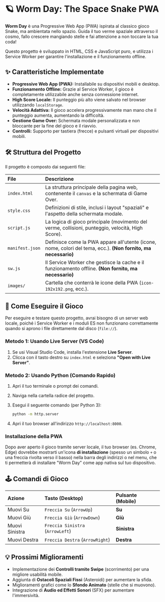 # 🪐 Worm Day: The Space Snake PWA

**Worm Day** è una Progressive Web App (PWA) ispirata al classico gioco Snake, ma ambientata nello spazio. Guida il tuo verme spaziale attraverso il cosmo, fallo crescere mangiando stelle e fai attenzione a non toccare la tua coda!

Questo progetto è sviluppato in HTML, CSS e JavaScript puro, e utilizza i Service Worker per garantire l'installazione e il funzionamento offline.

## ✨ Caratteristiche Implementate

* **Progressive Web App (PWA):** Installabile su dispositivi mobili e desktop.
* **Funzionamento Offline:** Grazie al Service Worker, il gioco è completamente utilizzabile anche senza connessione internet.
* **High Score Locale:** Il punteggio più alto viene salvato nel browser utilizzando `localStorage`.
* **Velocità Adattiva:** Il gioco accelera progressivamente man mano che il punteggio aumenta, aumentando la difficoltà.
* **Gestione Game Over:** Schermata modale personalizzata e non bloccante per la fine del gioco e il riavvio.
* **Controlli:** Supporto per tastiera (frecce) e pulsanti virtuali per dispositivi mobili.

## 🛠️ Struttura del Progetto

Il progetto è composto dai seguenti file:

| File | Descrizione |
| :--- | :--- |
| `index.html` | La struttura principale della pagina web, contenente il `canvas` e la schermata di Game Over. |
| `style.css` | Definizioni di stile, inclusi i layout "spaziali" e l'aspetto della schermata modale. |
| `script.js` | La logica di gioco principale (movimento del verme, collisioni, punteggio, velocità, High Score). |
| `manifest.json` | Definisce come la PWA appare all'utente (icone, nome, colori del tema, ecc.). **(Non fornito, ma necessario)** |
| `sw.js` | Il Service Worker che gestisce la cache e il funzionamento offline. **(Non fornito, ma necessario)** |
| `images/` | Cartella che conterrà le icone della PWA (`icon-192x192.png`, ecc.). |

## 🚀 Come Eseguire il Gioco

Per eseguire e testare questo progetto, avrai bisogno di un server web locale, poiché i Service Worker e i moduli ES non funzionano correttamente quando si aprono i file direttamente dal disco (`file://`).

### Metodo 1: Usando Live Server (VS Code)

1.  Se usi Visual Studio Code, installa l'estensione **Live Server**.
2.  Clicca con il tasto destro su `index.html` e seleziona **"Open with Live Server"**.

### Metodo 2: Usando Python (Comando Rapido)

1.  Apri il tuo terminale o prompt dei comandi.
2.  Naviga nella cartella radice del progetto.
3.  Esegui il seguente comando (per Python 3):

    ```bash
    python -m http.server
    ```

4.  Apri il tuo browser all'indirizzo `http://localhost:8000`.

### Installazione della PWA

Dopo aver aperto il gioco tramite server locale, il tuo browser (es. Chrome, Edge) dovrebbe mostrarti un'icona **di installazione** (spesso un simbolo `+` o una freccia rivolta verso il basso) nella barra degli indirizzi o nel menu, che ti permetterà di installare "Worm Day" come app nativa sul tuo dispositivo.

## 🕹️ Comandi di Gioco

| Azione | Tasto (Desktop) | Pulsante (Mobile) |
| :--- | :--- | :--- |
| Muovi Su | `Freccia Su` (`ArrowUp`) | **Su** |
| Muovi Giù | `Freccia Giù` (`ArrowDown`) | **Giù** |
| Muovi Sinistra | `Freccia Sinistra` (`ArrowLeft`) | **Sinistra** |
| Muovi Destra | `Freccia Destra` (`ArrowRight`) | **Destra** |

## 💡 Prossimi Miglioramenti

* Implementazione dei **Controlli tramite Swipe** (scorrimento) per una migliore usabilità mobile.
* Aggiunta di **Ostacoli Spaziali Fissi** (Asteroidi) per aumentare la sfida.
* Miglioramenti grafici come lo **Sfondo Animato** (stelle che si muovono).
* Integrazione di **Audio ed Effetti Sonori** (SFX) per aumentare l'immersività.
